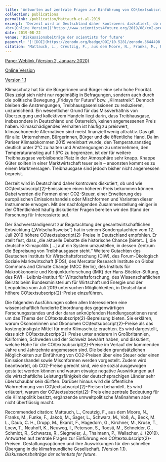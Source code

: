 ```yaml
---
title: 'Antworten auf zentrale Fragen zur Einführung von CO\textsubscript{2}-Preisen. Gestaltungsoptionen und ihre Auswirkungen für den schnellen Übergang in die klimafreundliche Gesellschaft'
collection: publications
permalink: /publication/Mattauch-et-al-2019
excerpt: 'Derzeit wird in Deutschland daher kontrovers diskutiert, ob und wie CO2-Emissionen einen höheren Preis bekommen können. Dabei werden die Formen einer CO2-Steuer, einer Erweiterung des europäischen Emissionshandels oder Mischformen und Varianten dieser Instrumente erwogen.  Mit der nachfolgenden Zusammenstellung einiger in der Öffentlichkeit häufig diskutierter Fragen bereiten wir den Stand der Forschung für Interessierte auf.<br>
<br>[Online Version]("https://www.scientists4future.org/2019/08/co2-preis-klimafreundliche-gesellschaft/")<br>'
date: 2019-08-22
venue: 'Diskussionsbeiträge der scientists for future'
paperurl: '[![DOI](https://zenodo.org/badge/DOI/10.5281/zenodo.3644498.svg)](https://doi.org/10.5281/zenodo.3644498)'
citation: 'Mattauch, L., Creutzig, F., aus dem Moore, N., Franks, M., Funke, F., Jakob, M., Sager, L., Schwarz, M., Voß, A., Beck, M. L., Daub, C. H., Drupp, M., Ekardt, F., Hagedorn, G., Kirchner, M., Kruse, T., Loew, T., Neuhoff, K., Neuweg, I., Peterson, S., Roesti, M., Schneider, G., Schmidt, R., Schwarze, R., Siegmeier, J., Thalmann, P., Wallacher, J. (2019). Antworten auf zentrale Fragen zur Einführung von CO\textsubscript{2}-Preisen. Gestaltungsoptionen und ihre Auswirkungen für den schnellen Übergang in die klimafreundliche Gesellschaft. (Version 2). <i>Diskussionsbeiträge der scientists for future</i>.'
---
```



[Paper Weblink (Version 2, January 2020)](http://doi.org/10.5281/zenodo.3371150)

[Online Version](https://www.scientists4future.org/2019/08/co2-preis-klimafreundliche-gesellschaft/)

[Version 1.1](https://zenodo.org/record/3371150#.XxroYJ4zaTE)

Klimaschutz hat für die Bürgerinnen und Bürger eine sehr hohe Priorität. Dies zeigt sich nicht nur regelmäßig in Befragungen, sondern auch durch die politische Bewegung „Fridays for Future“ bzw.  „Klimastreik“. Dennoch bleiben die Anstrengungen, Treibhausgasemissionen zu reduzieren, unzureichend. Ein wesentlicher Grund für das Missverhältnis von Überzeugung und kollektivem Handeln liegt darin, dass Treibhausgase, insbesondere in Deutschland und Österreich, keinen angemessenen Preis haben. Klimaschädigendes Verhalten ist häufig zu preiswert, klimaschonende Alternativen sind meist finanziell wenig attraktiv. Das gilt für alle: Unternehmen, Bürgerinnen, Bürger und die öffentliche Hand. Da im Pariser Klimaabkommen 2015 vereinbart wurde, den Temperaturanstieg deutlich unter 2°C zu halten und Anstrengungen zu unternehmen, den Temperaturanstieg auf 1.5°C zu begrenzen, ist der für weitere Treibhausgase verbleibende Platz in der Atmosphäre sehr knapp. Knappe Güter sollten in einer Marktwirtschaft teuer sein – ansonsten kommt es zu einem Marktversagen. Treibhausgase sind jedoch bisher nicht angemessen bepreist.

Derzeit wird in Deutschland daher kontrovers diskutiert, ob und wie CO\textsubscript{2}-Emissionen einen höheren Preis bekommen können. Dabei werden die Formen einer CO2-Steuer, einer Erweiterung des europäischen Emissionshandels oder Mischformen und Varianten dieser Instrumente erwogen.  Mit der nachfolgenden Zusammenstellung einiger in der Öffentlichkeit häufig diskutierter Fragen bereiten wir den Stand der Forschung für Interessierte auf.

Der Sachverständigenrat zur Begutachtung der gesamtwirtschaftlichen Entwicklung („Wirtschaftsweise“) hat in seinem Sondergutachten vom 12. Juli 2019 höhere CO\textsubscript{2}-Preise in Deutschland empfohlen. Er stellt fest, dass „die aktuelle Debatte die historische Chance [bietet...], die deutsche Klimapolitik [...] auf ein System umzustellen, in dessen Zentrum die Bepreisung von Treibhausgasen steht.“ Weitere Gutachten des Deutschen Instituts für Wirtschaftsforschung (DIW), des Forum-Ökologisch Soziale Marktwirtschaft (FÖS), des Mercator Research Institute on Global Commons and Climate Change (MCC Berlin), des Instituts für Makroökonomie und Konjunkturforschung (IMK) der Hans-Böckler-Stiftung, des RWI – Leibniz-Institut für Wirtschaftsforschung, des Wissenschaftlichen Beirats beim Bundesministerium für Wirtschaft und Energie und der Leopoldina vom Juli 2019 untersuchen Möglichkeiten, in Deutschland höhere CO\textsubscript{2}-Preise einzuführen.

Die folgenden Ausführungen sollen allen Interessierten eine wissenschaftlich fundierte Einordnung des gegenwärtigen Forschungsstandes und der daran anknüpfenden Handlungsoptionen rund um das Thema der CO\textsubscript{2}-Bepreisung bieten. Sie erklären, warum Ökonominnen und Ökonomen CO\textsubscript{2}-Preise als das kostengünstigste Mittel für mehr Klimaschutz erachten. Es wird dargestellt, dass sich CO\textsubscript{2}-Preise unter anderem in Großbritannien, Kalifornien, Schweden und der Schweiz bewährt haben, und diskutiert, welche Höhe für die CO\textsubscript{2}-Preise im Verlauf der kommenden Jahre und Jahrzehnte angemessen sind. Die beiden grundsätzlichen Möglichkeiten zur Einführung von CO2-Preisen über eine Steuer oder einen Emissionshandel sowie Mischformen werden vorgestellt. Zudem wird beantwortet, ob CO2-Preise gerecht sind, wie sie sozial ausgewogen gestaltet werden können und warum etwaige negative Auswirkungen auf die wirtschaftliche Leistungsfähigkeit der deutschsprachigen Länder sehr überschaubar sein dürften. Darüber hinaus wird die öffentliche Wahrnehmung von CO\textsubscript{2}-Preisen behandelt. Es wird erläutert, warum der CO\textsubscript{2}-Preis eine zentrale Bedeutung für die Klimapolitik besitzt, ergänzende umweltpolitische Maßnahmen aber nicht überflüssig macht.

Recommended citation: Mattauch, L., Creutzig, F., aus dem Moore, N., Franks, M., Funke, F., Jakob, M., Sager, L., Schwarz, M., Voß, A., Beck, M. L., Daub, C. H., Drupp, M., Ekardt, F., Hagedorn, G., Kirchner, M., Kruse, T., Loew, T., Neuhoff, K., Neuweg, I., Peterson, S., Roesti, M., Schneider, G., Schmidt, R., Schwarze, R., Siegmeier, J., Thalmann, P., Wallacher, J. (2019). Antworten auf zentrale Fragen zur Einführung von CO\textsubscript{2}-Preisen. Gestaltungsoptionen und ihre Auswirkungen für den schnellen Übergang in die klimafreundliche Gesellschaft. (Version 1.1). <i>Diskussionsbeiträge der scientists for future</i>.

